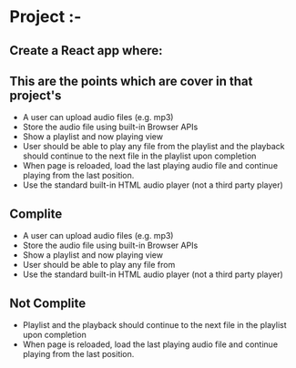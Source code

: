 # Project :-
## Create a React app where:
## This are the points which are cover in that project's
- A user can upload audio files (e.g. mp3)
- Store the audio file using built-in Browser APIs
- Show a playlist and now playing view 
- User should be able to play any file from the playlist and the playback should continue to the next file in the playlist upon completion
- When page is reloaded, load the last playing audio file and continue playing from the last position.
- Use the standard built-in HTML audio player (not a third party player)

## Complite
- A user can upload audio files (e.g. mp3)
- Store the audio file using built-in Browser APIs
- Show a playlist and now playing view 
- User should be able to play any file from 
- Use the standard built-in HTML audio player (not a third party player)

## Not Complite
- Playlist and the playback should continue to the next file in the playlist upon completion
- When page is reloaded, load the last playing audio file and continue playing from the last position.
